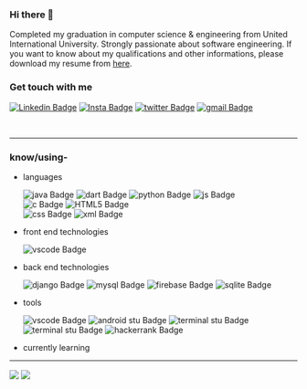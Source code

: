 ### Hi there 👋

Completed my graduation in computer science & engineering from United International University. Strongly passionate about software engineering. If you want to know about my qualifications and other informations, please download my resume from [here](https://drive.google.com/drive/folders/11CBADlaI-XRwVrPcwRNIt_NYBxaxIRjN).


### Get touch with me

[![Linkedin Badge](https://img.shields.io/badge/-Rakibul%20Islam-blue?style=flat-square&logo=Linkedin&logoColor=white&link=https://www.linkedin.com/in/rakibul-islam-9078b1187/)](https://www.linkedin.com/in/rakibul-islam-9078b1187/)
[![Insta Badge](https://img.shields.io/badge/-rakibul_%20Islam25_-white?style=flat-square&logo=Instagram&logoColor=#405DE6&link=https://www.instagram.com/rakibul_islam_25/)](https://www.instagram.com/rakibul_islam_25/)
[![twitter Badge](https://img.shields.io/badge/-rakibul_%20Islam-white?style=flat-square&logo=twitter&logoColor=#405DE6&link=https://twitter.com/Rakibul14092789)](https://twitter.com/Rakibul14092789)
[![gmail Badge](https://img.shields.io/badge/-mdrakib.mri93@gmail.com-white?style=flat-square&logo=gmail&logoColor=#405DE6&link=mailto:mdrakib.mri93@gmail.com)](mailto:mdrakib.mri93@gmail.com)

<br />
<hr>

### know/using-

- languages

    ![java Badge](https://img.shields.io/badge/-Java-white?style=flat-square&logo=java&logoColor=green)
    ![dart Badge](https://img.shields.io/badge/-Dart-white?style=flat-square&logo=dart&logoColor=blue)
    ![python Badge](https://img.shields.io/badge/-Python-white?style=flat-square&logo=python&logoColor=FFD43B)
    ![js Badge](https://img.shields.io/badge/-Javascript-white?style=flat-square&logo=javascript)
    <br>
    ![c Badge](https://img.shields.io/badge/-C%20-white?style=flat-square&logo=c)
    ![HTML5 Badge](https://img.shields.io/badge/-HTML5%20-white?style=flat-square&logo=html5)
    <br>
    ![css Badge](https://img.shields.io/badge/-CSS-white?style=flat-square&logo=CSS3&logoColor=blue)
    ![xml Badge](https://img.shields.io/badge/-XML-yellow?style=flat-square)


- front end technologies

    ![vscode Badge](https://img.shields.io/badge/-Flutter-white?style=flat-square&logo=flutter&logoColor=blue)


- back end technologies

    ![django Badge](https://img.shields.io/badge/-Django-white?style=flat-square&logo=django&logoColor=black)
    ![mysql Badge](https://img.shields.io/badge/-MySQL%20-white?style=flat-square&logo=mysql)
    ![firebase Badge](https://img.shields.io/badge/-Firebase-white?style=flat-square&logo=firebase&logoColor=yellow)
    ![sqlite Badge](https://img.shields.io/badge/-Sqlite-white?style=flat-square&logo=sqlite&logoColor=blue)


- tools

    ![vscode Badge](https://img.shields.io/badge/-Visual%20Studio-white?style=flat-square&logo=visual%20studio%20code&logoColor=purple)
    ![android stu Badge](https://img.shields.io/badge/-Android%20Studio-white?style=flat-square&logo=android%20studio&logoColor=Maximum%20Green)
    ![terminal stu Badge](https://img.shields.io/badge/-Windows%20Terminal-white?style=flat-square&logo=windows%20terminal&logoColor=black)
    ![terminal stu Badge](https://img.shields.io/badge/-Git%20Hub-white?style=flat-square&logo=github&logoColor=black)
    ![hackerrank Badge](https://img.shields.io/badge/-Hacker%20Rank-white?style=flat-square&logo=hackerrank&logoColor=green)


- currently learning

    
<hr>

   <image align="center" src="https://github-readme-stats.vercel.app/api/top-langs/?username=Rakibul25&layout=compact&hide=html">
   <image align="center" src="https://github-readme-stats.vercel.app/api?username=Rakibul25&show_icons=true&theme=compact"> 


<br />
